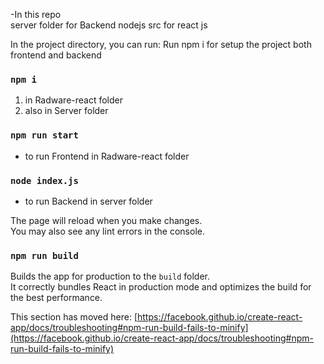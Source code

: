 -In  this repo  
server folder for Backend nodejs 
src for react js 

In the project directory, you can run:
Run      npm i for setup the project both frontend and backend 

### `npm i`
1) in Radware-react folder
2) also in Server folder


### `npm run start`
- to run Frontend in Radware-react folder

### `node index.js`
- to run Backend in server folder  

The page will reload when you make changes.\
You may also see any lint errors in the console.

### `npm run build`

Builds the app for production to the `build` folder.\
It correctly bundles React in production mode and optimizes the build for the best performance.


This section has moved here: [https://facebook.github.io/create-react-app/docs/troubleshooting#npm-run-build-fails-to-minify](https://facebook.github.io/create-react-app/docs/troubleshooting#npm-run-build-fails-to-minify)
